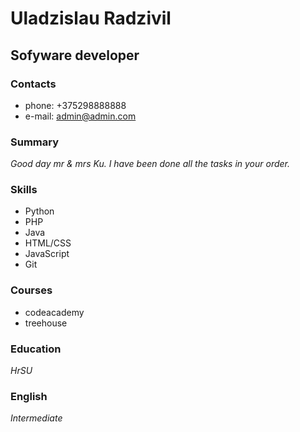 # Uladzislau Radzivil
## Sofyware developer
### Contacts
* phone: +375298888888
* e-mail: admin@admin.com
### Summary
_Good day mr & mrs Ku. I have been done all the tasks in your order._
### Skills
* Python
* PHP
* Java
* HTML/CSS
* JavaScript
* Git
### Courses
* codeacademy
* treehouse
### Education
_HrSU_
### English
_Intermediate_
